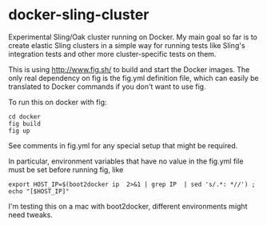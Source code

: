 docker-sling-cluster
====================

Experimental Sling/Oak cluster running on Docker. My main goal so far is to create elastic Sling clusters in a simple way for running tests like Sling's integration tests and other more cluster-specific tests on them.
 
This is using http://www.fig.sh/ to build and start the Docker images. The only real dependency on fig is the fig.yml definition file, which can easily be translated to Docker commands if you don't want to use fig.

To run this on docker with fig:

    cd docker
    fig build
    fig up
    

See comments in fig.yml for any special setup that might be required.

In particular, environment variables that have no value in the fig.yml file
must be set before running fig, like

    export HOST_IP=$(boot2docker ip  2>&1 | grep IP  | sed 's/.*: *//') ; echo "[$HOST_IP]"

I'm testing this on a mac with boot2docker, different environments might need tweaks. 

